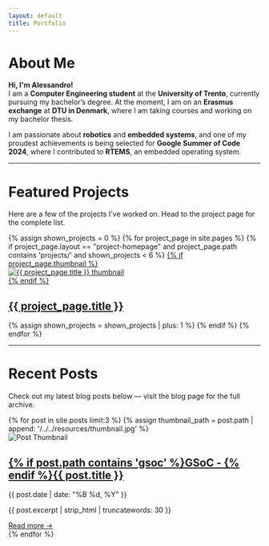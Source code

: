 ```yaml
---
layout: default
title: Portfolio
---
```


# About Me

**Hi, I'm Alessandro!**  
I am a **Computer Engineering student** at the **University of Trento**, currently pursuing my bachelor’s degree. At the moment, I am on an **Erasmus exchange** at **DTU in Denmark**, where I am taking courses and working on my bachelor thesis.

I am passionate about **robotics** and **embedded systems**, and one of my proudest achievements is being selected for **Google Summer of Code 2024**, where I contributed to **RTEMS**, an embedded operating system.

---

# Featured Projects

Here are a few of the projects I've worked on. Head to the project page for the complete list.

<div class="projects-grid">
  {% assign shown_projects = 0 %}
  {% for project_page in site.pages %}
    {% if project_page.layout == "project-homepage" and project_page.path contains 'projects/' and shown_projects < 6 %}
      <a href="{{ project_page.url | relative_url }}" class="project-card">
        {% if project_page.thumbnail %}
        <div class="project-thumbnail-link">
          <img src="{{ project_page.url | relative_url }}/{{ project_page.thumbnail }}" alt="{{ project_page.title }} thumbnail" class="project-thumbnail">
        </div>
        {% endif %}
        <div class="project-text">
          <h2 class="project-title">{{ project_page.title }}</h2>
        </div>
      </a>
      {% assign shown_projects = shown_projects | plus: 1 %}
    {% endif %}
  {% endfor %}
</div>

---

# Recent Posts

Check out my latest blog posts below — visit the blog page for the full archive.

<div class="blog-posts-grid">
  {% for post in site.posts limit:3 %}
    {% assign thumbnail_path = post.path | append: '/../../resources/thumbnail.jpg' %}
    <div class="blog-post-card">
      <img class="blog-thumbnail" src="{{ thumbnail_path | relative_url }}" alt="Post Thumbnail">
      <div class="blog-content">
        <h2 class="blog-title">
          <a href="{{ post.url | absolute_url }}">
            {% if post.path contains 'gsoc' %}GSoC - {% endif %}{{ post.title }}
          </a>
        </h2>
        <div class="blog-date">{{ post.date | date: "%B %d, %Y" }}</div>
        <p class="blog-excerpt">
          {{ post.excerpt | strip_html | truncatewords: 30 }}
        </p>
        <a class="blog-link" href="{{ post.url | absolute_url }}">Read more →</a>
      </div>
    </div>
  {% endfor %}
</div>
